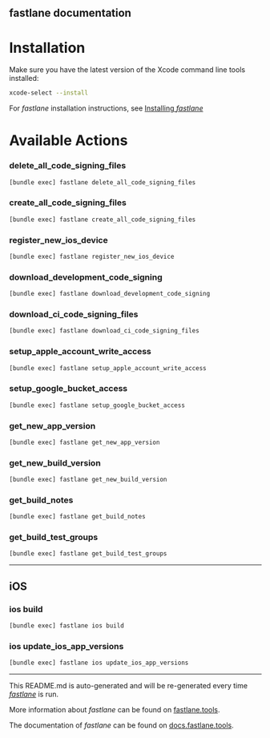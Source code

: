 fastlane documentation
----

# Installation

Make sure you have the latest version of the Xcode command line tools installed:

```sh
xcode-select --install
```

For _fastlane_ installation instructions, see [Installing _fastlane_](https://docs.fastlane.tools/#installing-fastlane)

# Available Actions

### delete_all_code_signing_files

```sh
[bundle exec] fastlane delete_all_code_signing_files
```



### create_all_code_signing_files

```sh
[bundle exec] fastlane create_all_code_signing_files
```



### register_new_ios_device

```sh
[bundle exec] fastlane register_new_ios_device
```



### download_development_code_signing

```sh
[bundle exec] fastlane download_development_code_signing
```



### download_ci_code_signing_files

```sh
[bundle exec] fastlane download_ci_code_signing_files
```



### setup_apple_account_write_access

```sh
[bundle exec] fastlane setup_apple_account_write_access
```



### setup_google_bucket_access

```sh
[bundle exec] fastlane setup_google_bucket_access
```



### get_new_app_version

```sh
[bundle exec] fastlane get_new_app_version
```



### get_new_build_version

```sh
[bundle exec] fastlane get_new_build_version
```



### get_build_notes

```sh
[bundle exec] fastlane get_build_notes
```



### get_build_test_groups

```sh
[bundle exec] fastlane get_build_test_groups
```



----


## iOS

### ios build

```sh
[bundle exec] fastlane ios build
```



### ios update_ios_app_versions

```sh
[bundle exec] fastlane ios update_ios_app_versions
```



----

This README.md is auto-generated and will be re-generated every time [_fastlane_](https://fastlane.tools) is run.

More information about _fastlane_ can be found on [fastlane.tools](https://fastlane.tools).

The documentation of _fastlane_ can be found on [docs.fastlane.tools](https://docs.fastlane.tools).
